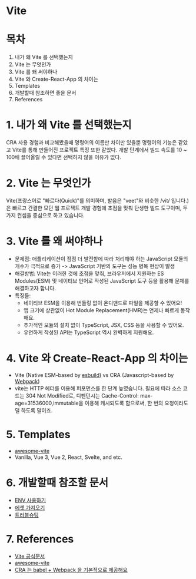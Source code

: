 # Vite

# 목차

1. 내가 왜 Vite 를 선택했는지
1. Vite 는 무엇인가
1. Vite 를 왜 써야하나
1. Vite 와 Create-React-App 의 차이는
1. Templates
1. 개발할때 참조하면 좋을 문서
1. References

# 1. 내가 왜 Vite 를 선택했는지

CRA 사용 경험과 비교해봤을때 명령어의 이름만 차이만 있을뿐 명령어의 기능은 같았고 Vite를 통해 만들어진 프로젝트 특징 또한 같았다. 개발 단계에서 빌드 속도를 10 ~ 100배 끌어올릴 수 있다면 선택하지 않을 이유가 없다.

# 2. Vite 는 무엇인가

Vite(프랑스어로 "빠르다(Quick)"를 의미하며, 발음은 "veet"와 비슷한 /vit/ 입니다.)은 빠르고 간결한 모던 웹 프로젝트 개발 경험에 초점을 맞춰 탄생한 빌드 도구이며, 두 가지 컨셉을 중심으로 하고 있습니다.

# 3. Vite 를 왜 써야하나

- 문제점: 애플리케이션이 점점 더 발전함에 따라 처리해야 하는 JavaScript 모듈의 개수가 극적으로 증가 -> JavaScript 기반의 도구는 성능 병목 현상이 발생
- 해결방법: Vite는 이러한 것에 초점을 맞춰, 브라우저에서 지원하는 ES Modules(ESM) 및 네이티브 언어로 작성된 JavaScript 도구 등을 활용해 문제를 해결하고자 합니다.
- 특징들:
  - 네이티브 ESM을 이용해 번들링 없이 온디맨드로 파일을 제공할 수 있어요!
  - 앱 크기에 상관없이 Hot Module Replacement(HMR)는 언제나 빠르게 동작해요.
  - 추가적인 모듈의 설치 없이 TypeScript, JSX, CSS 등을 사용할 수 있어요.
  - 유연하게 작성된 API는 TypeScript 역시 완벽하게 지원해요.

# 4. Vite 와 Create-React-App 의 차이는

- Vite (Native ESM-based by [esbuild](https://esbuild.github.io)) vs CRA (Javascript-based by [Webpack](https://webpack.js.org))
- vite는 HTTP 헤더를 이용해 퍼포먼스를 한 단계 높였습니다. 필요에 따라 소스 코드는 304 Not Modified로, 디펜던시는 Cache-Control: max-age=31536000,immutable을 이용해 캐시되도록 함으로써, 한 번의 요청이라도 덜 하도록 말이죠.

# 5. Templates

- [awesome-vite](https://github.com/vitejs/awesome-vite#templates)
- Vanilla, Vue 3, Vue 2, React, Svelte, and etc.

# 6. 개발할때 참조할 문서

- [ENV 사용하기](https://vitejs-kr.github.io/guide/env-and-mode.html)
- [에셋 가져오기](https://vitejs-kr.github.io/guide/assets.html#new-url-url-import-meta-url)
- [트러블슈팅](https://vitejs-kr.github.io/guide/troubleshooting.html#others)

# 7. References

- [Vite 공식문서](https://vitejs-kr.github.io)
- [awesome-vite](https://github.com/vitejs/awesome-vite#templates)
- [CRA 는 babel + Webpack 을 기본적으로 제공해요](https://create-react-app.dev/docs/getting-started/#get-started-immediately)
